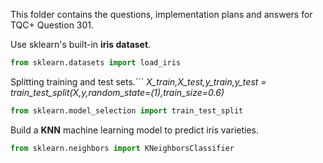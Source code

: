 This folder contains the questions, implementation plans and answers for TQC+ Question 301.

Use sklearn's built-in **iris dataset**.
```python
from sklearn.datasets import load_iris
```

Splitting training and test sets.```
*X_train,X_test,y_train,y_test = train_test_split(X,y,random_state=(1),train_size=0.6)*
```python
from sklearn.model_selection import train_test_split
```

Build a **KNN** machine learning model to predict iris varieties.
```python
from sklearn.neighbors import KNeighborsClassifier
```
